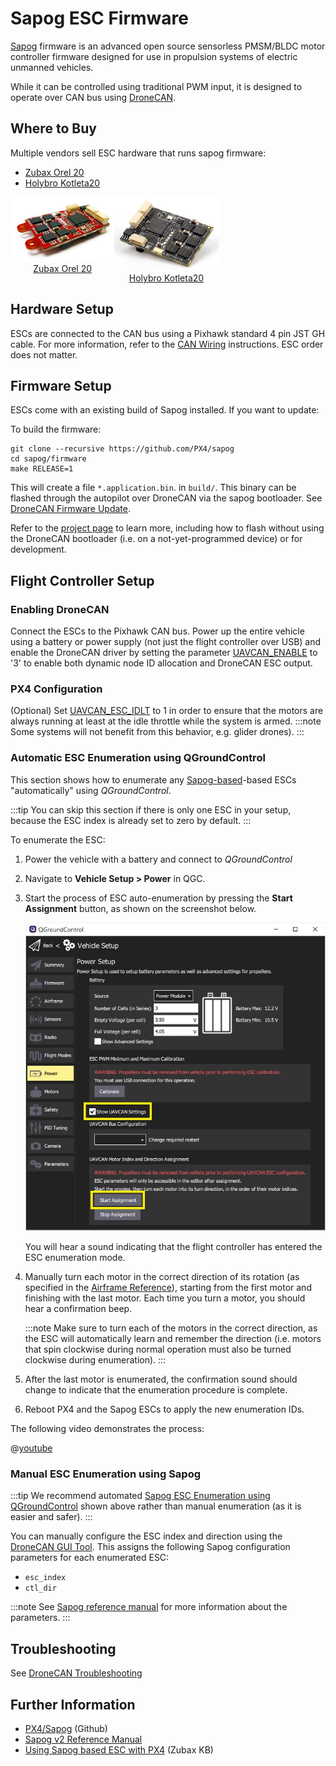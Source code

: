 # Sapog ESC Firmware

[Sapog](https://github.com/PX4/sapog#px4-sapog) firmware is an advanced open source sensorless PMSM/BLDC motor controller firmware designed for use in propulsion systems of electric unmanned vehicles.

While it can be controlled using traditional PWM input, it is designed to operate over CAN bus using [DroneCAN](README.md).

## Where to Buy

Multiple vendors sell ESC hardware that runs sapog firmware:
* [Zubax Orel 20](https://zubax.com/products/orel_20)
* [Holybro Kotleta20](https://holybro.com/products/kotleta20)

<style>
#image_container {
  height: 100%;
  width: 100%;
  display: flex;
}
.image_column {
  width: 33%;
  text-align: center;
}

</style>

<div id="image_container">

  <div class="image_column">
  <img src="../../assets/peripherals/esc_uavcan_zubax_orel20/orel20_top.jpg" alt="Orel20 - Top"/><br><a href="https://zubax.com/products/orel_20">Zubax Orel 20</a>
  </div>

  <div class="image_column">
    <img src="../../assets/peripherals/esc_uavcan_holybro_kotleta20/kotleta20_top.jpg" alt="Holybro Kotleta20 top" /><br><a href="https://holybro.com/products/kotleta20">Holybro Kotleta20</a>
  </div>

</div>

## Hardware Setup

ESCs are connected to the CAN bus using a Pixhawk standard 4 pin JST GH cable. For more information, refer to the [CAN Wiring](../can/README.md#wiring) instructions. ESC order does not matter.

## Firmware Setup

ESCs come with an existing build of Sapog installed. If you want to update:

To build the firmware:

```
git clone --recursive https://github.com/PX4/sapog
cd sapog/firmware
make RELEASE=1
```

This will create a file `*.application.bin`. in `build/`. This binary can be flashed through the autopilot over DroneCAN via the sapog bootloader. See [DroneCAN Firmware Update](README.md#firmware-update).

Refer to the [project page](https://github.com/PX4/sapog) to learn more, including how to flash without using the DroneCAN bootloader (i.e. on a not-yet-programmed device) or for development.

## Flight Controller Setup

### Enabling DroneCAN

Connect the ESCs to the Pixhawk CAN bus. Power up the entire vehicle using a battery or power supply (not just the flight controller over USB) and enable the DroneCAN driver by setting the parameter [UAVCAN_ENABLE](../advanced_config/parameter_reference.md#UAVCAN_ENABLE) to '3' to enable both dynamic node ID allocation and DroneCAN ESC output.

### PX4 Configuration

(Optional) Set [UAVCAN_ESC_IDLT](../advanced_config/parameter_reference.md#UAVCAN_ESC_IDLT) to 1 in order to ensure that the motors are always running at least at the idle throttle while the system is armed. :::note
Some systems will not benefit from this behavior, e.g. glider drones).
:::

### Automatic ESC Enumeration using QGroundControl

This section shows how to enumerate any [Sapog-based](https://github.com/PX4/sapog#px4-sapog)-based ESCs "automatically" using *QGroundControl*.

:::tip
You can skip this section if there is only one ESC in your setup, because the ESC index is already set to zero by default.
:::

To enumerate the ESC:
1. Power the vehicle with a battery and connect to *QGroundControl*
2. Navigate to **Vehicle Setup > Power** in QGC.
3. Start the process of ESC auto-enumeration by pressing the **Start Assignment** button, as shown on the screenshot below.

   ![QGC - DroneCAN ESC auto-enumeration](../../assets/peripherals/esc_qgc/qgc_uavcan_settings.jpg)

   You will hear a sound indicating that the flight controller has entered the ESC enumeration mode.
4. Manually turn each motor in the correct direction of its rotation (as specified in the [Airframe Reference](../airframes/airframe_reference.md)), starting from the first motor and finishing with the last motor. Each time you turn a motor, you should hear a confirmation beep.

   :::note
Make sure to turn each of the motors in the correct direction, as the ESC will automatically learn and remember the direction (i.e. motors that spin clockwise during normal operation must also be turned clockwise during enumeration).
:::

5. After the last motor is enumerated, the confirmation sound should change to indicate that the enumeration procedure is complete.
6. Reboot PX4 and the Sapog ESCs to apply the new enumeration IDs.

The following video demonstrates the process:

@[youtube](https://www.youtube.com/watch?v=4nSa8tvpbgQ)

### Manual ESC Enumeration using Sapog

:::tip
We recommend automated [Sapog ESC Enumeration using QGroundControl](#automatic-esc-enumeration-using-qgroundcontrol) shown above rather than manual enumeration (as it is easier and safer).
:::

You can manually configure the ESC index and direction using the [DroneCAN GUI Tool](https://dronecan.github.io/GUI_Tool/Overview/). This assigns the following Sapog configuration parameters for each enumerated ESC:
- `esc_index`
- `ctl_dir`

:::note
See [Sapog reference manual](https://files.zubax.com/products/io.px4.sapog/Sapog_v2_Reference_Manual.pdf) for more information about the parameters.
:::

## Troubleshooting

See [DroneCAN Troubleshooting](README.md#troubleshooting)

## Further Information
* [PX4/Sapog](https://github.com/PX4/sapog#px4-sapog) (Github)
* [Sapog v2 Reference Manual](https://files.zubax.com/products/io.px4.sapog/Sapog_v2_Reference_Manual.pdf)
* [Using Sapog based ESC with PX4](https://kb.zubax.com/display/MAINKB/Using+Sapog-based+ESC+with+PX4) (Zubax KB)
